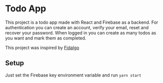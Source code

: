 # Todo App

This project is a todo app made with React and Firebase as a backend.
For authentication you can create an account, verify your email, reset and recover your password. When logged in you can create as many todos as you want and mark them as completed.

This project was inspired by [Fidalgo](https://www.youtube.com/channel/UC8pnh6gmhMP-hyQ6MJb414g)

## Setup

Just set the Firebase key environment variable and run `yarn start`
